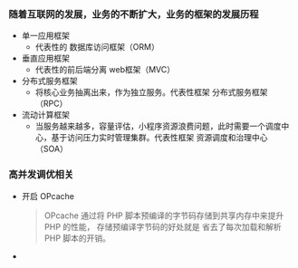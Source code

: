 ### 随着互联网的发展，业务的不断扩大，业务的框架的发展历程
- 单一应用框架
  - 代表性的 数据库访问框架（ORM）
- 垂直应用框架
  - 代表性的前后端分离 web框架（MVC）
- 分布式服务框架
  - 将核心业务抽离出来，作为独立服务。代表性框架 分布式服务框架（RPC）
- 流动计算框架
  - 当服务越来越多，容量评估，小程序资源浪费问题，此时需要一个调度中心，基于访问压力实时管理集群。代表性框架 资源调度和治理中心（SOA）

### 高并发调优相关

  - 开启 OPcache
    >OPcache 通过将 PHP 脚本预编译的字节码存储到共享内存中来提升 PHP 的性能， 存储预编译字节码的好处就是 省去了每次加载和解析 PHP 脚本的开销。 
    >
  - 